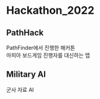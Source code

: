 # Hackathon_2022<br>
## PathHack <br>
PathFinder에서 진행한 해커톤<br>
마피아 보드게임 진행자를 대신하는 앱
<br>
## Military AI<br>
군사 자료 AI 
